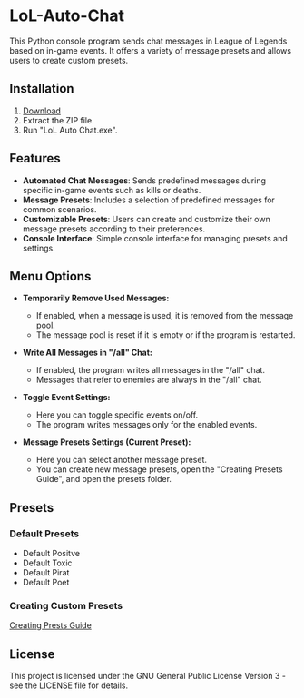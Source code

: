 # LoL-Auto-Chat
This Python console program sends chat messages in League of Legends based on in-game events. It offers a variety of message presets and allows users to create custom presets.

## Installation
1. [Download](https://github.com/xJolux/Lol-Auto-Chat/releases/latest)
2. Extract the ZIP file.
3. Run "LoL Auto Chat.exe".

## Features
- **Automated Chat Messages**: Sends predefined messages during specific in-game events such as kills or deaths.
- **Message Presets**: Includes a selection of predefined messages for common scenarios.
- **Customizable Presets**: Users can create and customize their own message presets according to their preferences.
- **Console Interface**: Simple console interface for managing presets and settings.

## Menu Options
- **Temporarily Remove Used Messages:**
    - If enabled, when a message is used, it is removed from the message pool.
    - The message pool is reset if it is empty or if the program is restarted.

- **Write All Messages in "/all" Chat:**
    - If enabled, the program writes all messages in the "/all" chat.
    - Messages that refer to enemies are always in the "/all" chat.

- **Toggle Event Settings:**
    - Here you can toggle specific events on/off.
    - The program writes messages only for the enabled events.

- **Message Presets Settings (Current Preset):**
    - Here you can select another message preset.
    - You can create new message presets, open the "Creating Presets Guide", and open the presets folder.


## Presets

### Default Presets
- Default Positve
- Default Toxic
- Default Pirat
- Default Poet

### Creating Custom Presets

[Creating Prests Guide](https://github.com/xJolux/LoL-Auto-Chat/blob/main/CreatingPresetsGuide.md)

## License
This project is licensed under the GNU General Public License Version 3 - see the LICENSE file for details.
